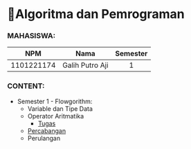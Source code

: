 # 📝Algoritma dan Pemrograman

### MAHASISWA:
| **NPM**    | **Nama**        | **Semester** |
|:----------:|:---------------:|:------------:|
| 1101221174 | Galih Putro Aji | 1            |
     
     
    
### CONTENT:
- Semester 1 - Flowgorithm:
  - Variable dan Tipe Data
  - Operator Aritmatika 
     - <a href="https://github.com/galihputroaji/algo/tree/main/Tugas%20-%20Operator%20Aritmatika">Tugas</a>
  - [Percabangan](https://github.com/galihputroaji/algo/tree/main/Percabangan%20-%20Flowgorithm)
  - Perulangan
